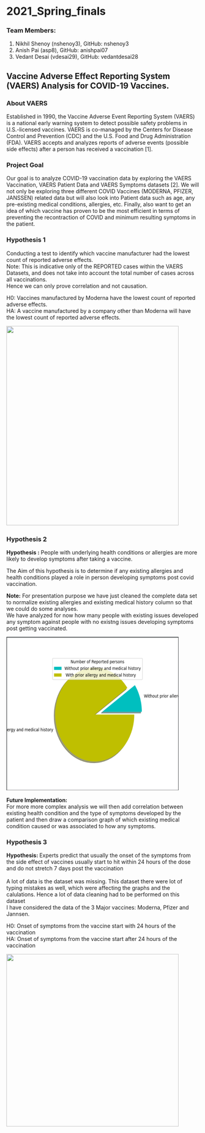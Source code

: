 # 2021_Spring_finals
### Team Members:
1) Nikhil Shenoy (nshenoy3), GitHub: nshenoy3 <br>
2) Anish Pai (asp8), GitHub: anishpai07 <br>
3) Vedant Desai (vdesai29), GitHub: vedantdesai28 <br>

## Vaccine Adverse Effect Reporting System (VAERS) Analysis for COVID-19 Vaccines. <br>

### About VAERS
Established in 1990, the Vaccine Adverse Event Reporting System (VAERS) is a national early warning system to detect possible safety problems in U.S.-licensed vaccines. VAERS is co-managed by the Centers for Disease Control and Prevention (CDC) and the U.S. Food and Drug Administration (FDA). VAERS accepts and analyzes reports of adverse events (possible side effects) after a person has received a vaccination [1].

### Project Goal
Our goal is to analyze COVID-19 vaccination data by exploring the VAERS Vaccination, VAERS Patient Data and VAERS Symptoms datasets [2]. We will not only be exploring three different COVID Vaccines (MODERNA, PFIZER, JANSSEN) related data but will also look into Patient data such as age, any pre-existing medical conditions, allergies, etc. Finally, also want to get an idea of which vaccine has proven to be the most efficient in terms of preventing the recontraction of COVID and minimum resulting symptoms in the patient. 

### Hypothesis 1
Conducting a test to identify which vaccine manufacturer had the lowest count of reported adverse effects. <br>
Note: This is indicative only of the REPORTED cases within the VAERS Datasets, and does not take into account the total number of cases across all vaccinations. <br>
Hence we can only prove correlation and not causation.

H0: Vaccines manufactured by Moderna have the lowest count of reported adverse effects. <br>
HA: A vaccine manufactured by a company other than Moderna will have the lowest count of reported adverse effects.

<img src="https://user-images.githubusercontent.com/71370024/116842764-4a547500-aba3-11eb-9837-baa5533200f6.png" width="450" height="520">

### Hypothesis 2

<b>Hypothesis :</b> People with underlying health conditions or allergies are more likely to develop symptoms after taking a vaccine.<br>

The Aim of this hypothesis is to determine if any existing allergies and health conditions played a role in person developing symptoms post covid vaccination.<br>

<b>Note:</b> For presentation purpose we have just cleaned the complete data set to normalize existing allergies and existing medical history column so that we could do some analyses.<br>
We have analyzed for now how many people with existing issues developed any symptom against people with no existng issues developing symptoms post getting vaccinated.

<img src="Capture.PNG" width="450" height="400">
<br>


<b>Future Implementation:</b><br>
For more more complex analysis we will then add correlation between existing health condition and the type of symptoms developed by the patient and then draw a comparison graph of which existing medical condition caused or was associated to how any symptoms.

### Hypothesis 3
<b>Hypothesis: </b>Experts predict that usually the onset of the symptoms from the side effect of vaccines usually start to hit within 24 hours of the dose and do not stretch 7 days post the vaccination <br>
<br>
A lot of data is the dataset was missing. This dataset there were lot of typing mistakes as well, which were affecting the graphs and the calulations. Hence a lot of data cleaning had to be performed on this dataset <br>
I have considered the data of the 3 Major vaccines: Moderna, Pfizer and Jannsen.

H0: Onset of symptoms from the vaccine start with 24 hours of the vaccination <br>
HA: Onset of symptoms from the vaccine start after 24 hours of the vaccination

<img src="moderna.jpg" width="450" height="450">
